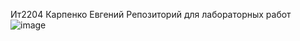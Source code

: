 Ит2204 
Карпенко Евгений 
Репозиторий для лабораторных работ
![image](https://github.com/user-attachments/assets/2aed50ae-87b9-4fb1-82f4-d497c9bd05e1)



